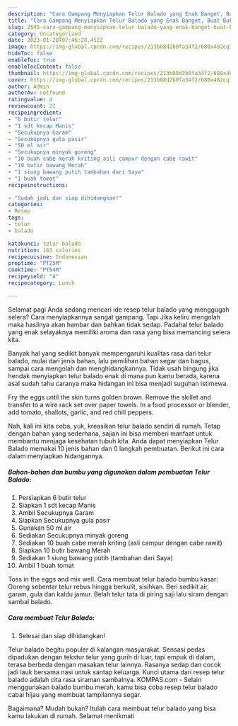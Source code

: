 ```yaml
---
description: "Cara Gampang Menyiapkan Telur Balado yang Enak Banget, Buat Buka Puasa Menggugah Selera"
title: "Cara Gampang Menyiapkan Telur Balado yang Enak Banget, Buat Buka Puasa Menggugah Selera"
slug: 2545-cara-gampang-menyiapkan-telur-balado-yang-enak-banget-buat-buka-puasa-menggugah-selera
category: Uncategorized
date: 2023-01-28T07:46:28.452Z
image: https://img-global.cpcdn.com/recipes/213b08d2b0fa34f2/680x482cq70/telur-balado-foto-resep-utama.jpg
hideToc: false
enableToc: true
enableTocContent: false
thumbnail: https://img-global.cpcdn.com/recipes/213b08d2b0fa34f2/680x482cq70/telur-balado-foto-resep-utama.jpg
cover: https://img-global.cpcdn.com/recipes/213b08d2b0fa34f2/680x482cq70/telur-balado-foto-resep-utama.jpg
author: Admin
authorAv: notfound
ratingvalue: 4
reviewcount: 21
recipeingredient:
- "6 butir telur"
- "1 sdt kecap Manis"
- "Secukupnya Garam"
- "Secukupnya gula pasir"
- "50 ml air"
- "Secukupnya minyak goreng"
- "10 buah cabe merah kriting asli campur dengan cabe rawit"
- "10 butir bawang Merah"
- "1 siung bawang putih tambahan dari Saya"
- "1 buah tomat"
recipeinstructions:

- "Sudah jadi dan siap dihidangkan!"
categories:
- Resep
tags:
- telur
- balado

katakunci: telur balado 
nutrition: 163 calories
recipecuisine: Indonesian
preptime: "PT25M"
cooktime: "PT54M"
recipeyield: "4"
recipecategory: Lunch

---
```



Selamat pagi Anda sedang mencari ide resep telur balado yang menggugah selera? Cara menyiapkannya sangat gampang. Tapi Jika keliru mengolah maka hasilnya akan hambar dan bahkan tidak sedap. Padahal telur balado yang enak selayaknya memiliki aroma dan rasa yang bisa memancing selera kita.


Banyak hal yang sedikit banyak mempengaruhi kualitas rasa dari telur balado, mulai dari jenis bahan, lalu pemilihan bahan segar dan bagus, sampai cara mengolah dan menghidangkannya. Tidak usah bingung jika hendak menyiapkan telur balado enak di mana pun kamu berada, karena asal sudah tahu caranya maka hidangan ini bisa menjadi suguhan istimewa.

Fry the eggs until the skin turns golden brown. Remove the skillet and transfer to a wire rack set over paper towels. In a food processor or blender, add tomato, shallots, garlic, and red chili peppers.


Nah, kali ini kita coba, yuk, kreasikan telur balado sendiri di rumah. Tetap dengan bahan yang sederhana, sajian ini bisa memberi manfaat untuk membantu menjaga kesehatan tubuh kita. Anda dapat menyiapkan Telur Balado memakai 10 jenis bahan dan 0 langkah pembuatan. Berikut ini cara dalam menyiapkan hidangannya.

<!--inarticleads1-->

##### Bahan-bahan dan bumbu yang digunakan dalam pembuatan Telur Balado:

1. Persiapkan 6 butir telur
1. Siapkan 1 sdt kecap Manis
1. Ambil Secukupnya Garam
1. Siapkan Secukupnya gula pasir
1. Gunakan 50 ml air
1. Sediakan Secukupnya minyak goreng
1. Sediakan 10 buah cabe merah kriting (asli campur dengan cabe rawit)
1. Siapkan 10 butir bawang Merah
1. Sediakan 1 siung bawang putih (tambahan dari Saya)
1. Ambil 1 buah tomat


Toss in the eggs and mix well. Cara membuat telur balado bumbu kasar: Goreng sebentar telur rebus hingga berkulit, sisihkan. Beri sedikit air, garam, gula dan kaldu jamur. Belah telur tata di piring saji lalu siram dengan sambal balado. 

<!--inarticleads2-->

##### Cara membuat Telur Balado:


1. Selesai dan siap dihidangkan!

Telur balado begitu populer di kalangan masyarakat. Sensasi pedas dipadukan dengan tekstur telur yang gurih di luar, tapi empuk di dalam, terasa berbeda dengan masakan telur lainnya. Rasanya sedap dan cocok jadi lauk bersama nasi untuk santap keluarga. Kunci utama dari resep telur balado adalah cita rasa siraman sambalnya. KOMPAS.com - Selain menggunakan balado bumbu merah, kamu bisa coba resep telur balado cabai hijau yang membuat tampilannya segar. 

Bagaimana? Mudah bukan? Itulah cara membuat telur balado yang bisa kamu lakukan di rumah. Selamat menikmati
